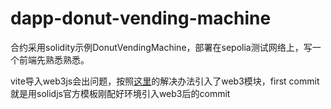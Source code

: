 # dapp-donut-vending-machine
 
合约采用solidity示例DonutVendingMachine，部署在sepolia测试网络上，写一个前端先熟悉熟悉。

vite导入web3js会出问题，按照[这里](https://github.com/local-h0st/ethereum-simple-tutorial/blob/main/4-DApp%E5%BC%80%E5%8F%91%E6%A6%82%E8%BF%B0.md)的解决办法引入了web3模块，first commit就是用solidjs官方模板刚配好环境引入web3后的commit